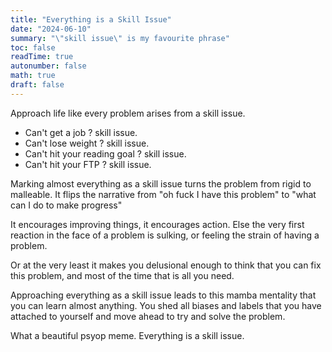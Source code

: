 ```yaml
---
title: "Everything is a Skill Issue"
date: "2024-06-10"
summary: "\"skill issue\" is my favourite phrase"
toc: false
readTime: true
autonumber: false
math: true
draft: false
---
```


Approach life like every problem arises from a skill issue. 

- Can't get a job ? skill issue. 
- Can't lose weight ? skill issue. 
- Can't hit your reading goal ? skill issue. 
- Can't hit your FTP ? skill issue. 

Marking almost everything as a skill issue turns the problem from rigid to malleable. It flips the narrative from "oh fuck I have this problem" to "what can I do to make progress"

It encourages improving things, it encourages action. Else the very first reaction in the face of a problem is sulking, or feeling the strain of having a problem.

Or at the very least it makes you delusional enough to think that you can fix this problem, and most of the time that is all you need.

Approaching everything as a skill issue leads to this mamba mentality that you can learn almost anything. You shed all biases and labels that you have attached to yourself and move ahead to try and solve the problem.

What a beautiful psyop meme. Everything is a skill issue.